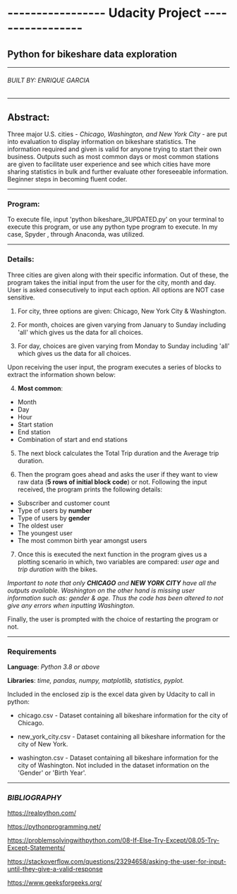 # ----------------- Udacity Project -----------------
## Python for bikeshare data exploration
--------------------------------------------------------------------------
###### BUILT BY: ENRIQUE GARCIA
--------------------------------------------------------------------------
## Abstract:
Three major U.S. cities - _Chicago, Washington, and New York City_ - are put into
evaluation to display information on bikeshare statistics. The information
required and given is valid for anyone trying to start their own business.
Outputs such as most common days or most common stations are given to facilitate
user experience and see which cities have more sharing statistics in bulk and
further evaluate other foreseeable information. Beginner steps in becoming fluent
coder.

---------------------------------------------------------------------------------
### Program:

To execute file, input 'python bikeshare_3UPDATED.py' on your terminal to execute this program,
or use any python type program to execute. In my case, Spyder , through Anaconda, was utilized.

---------------------------------------------------------------------------------
### Details:
Three cities are given along with their specific information. Out of these,
the program takes the initial input from the user for the city, month and day.
User is asked consecutively to input each option. All options are NOT case sensitive.

1. For city, three options are given: Chicago, New York City & Washington.

2. For month, choices are given varying from January to Sunday including 'all'
which gives us the data for all choices.

3. For day, choices are given varying from Monday to Sunday including 'all' which
gives us the data for all choices.

Upon receiving the user input, the program executes a series of blocks to extract
the information shown below:

4. **Most common**:

- Month
- Day
- Hour
- Start station
- End station
- Combination of start and end stations

5. The next block calculates the Total Trip duration and the Average trip duration.

6. Then the program goes ahead and asks the user if they want
to view raw data (**5 rows of initial block code**) or not. Following the
input received, the program prints the following details:

- Subscriber and customer count
- Type of users by **number**
- Type of users by **gender**
- The oldest user
- The youngest user
- The most common birth year amongst users

7. Once this is executed the next function in the program gives us
a plotting scenario in which, two variables are compared: *user age*
and *trip duration* with the bikes.

_Important to note that only **CHICAGO** and **NEW YORK CITY** have
all the outputs available. Washington on the other hand is missing user information
such as: gender & age. Thus the code has been altered to not give any
errors when inputting Washington_.

Finally, the user is prompted with the choice of restarting the program or not.

---------------------------------------------------------------------------------
### Requirements
**Language**: _Python 3.8 or above_

**Libraries**: _time, pandas, numpy, matplotlib, statistics, pyplot._

Included in the enclosed zip is the excel data given by Udacity
to call in python:

- chicago.csv - Dataset containing all bikeshare information for the city of Chicago.

- new_york_city.csv - Dataset containing all bikeshare information for the city of New York.

- washington.csv - Dataset containing all bikeshare information for the city of Washington.
Not included in the dataset information on the 'Gender' or 'Birth Year'.

---------------------------------------------------------------------------------
### _BIBLIOGRAPHY_

https://realpython.com/

https://pythonprogramming.net/

https://problemsolvingwithpython.com/08-If-Else-Try-Except/08.05-Try-Except-Statements/

https://stackoverflow.com/questions/23294658/asking-the-user-for-input-until-they-give-a-valid-response

https://www.geeksforgeeks.org/
